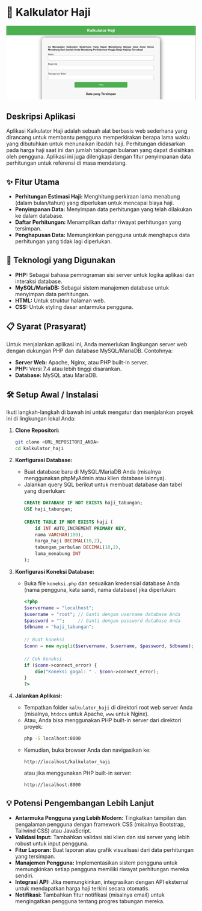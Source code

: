 # 🕋 Kalkulator Haji

![Kalkulator Haji Screenshot](image.png)

## Deskripsi Aplikasi

Aplikasi Kalkulator Haji adalah sebuah alat berbasis web sederhana yang dirancang untuk membantu pengguna memperkirakan berapa lama waktu yang dibutuhkan untuk menunaikan ibadah haji. Perhitungan didasarkan pada harga haji saat ini dan jumlah tabungan bulanan yang dapat disisihkan oleh pengguna. Aplikasi ini juga dilengkapi dengan fitur penyimpanan data perhitungan untuk referensi di masa mendatang.

## ✨ Fitur Utama

-   **Perhitungan Estimasi Haji:** Menghitung perkiraan lama menabung (dalam bulan/tahun) yang diperlukan untuk mencapai biaya haji.
-   **Penyimpanan Data:** Menyimpan data perhitungan yang telah dilakukan ke dalam database.
-   **Daftar Perhitungan:** Menampilkan daftar riwayat perhitungan yang tersimpan.
-   **Penghapusan Data:** Memungkinkan pengguna untuk menghapus data perhitungan yang tidak lagi diperlukan.

## 🚀 Teknologi yang Digunakan

-   **PHP:** Sebagai bahasa pemrograman sisi server untuk logika aplikasi dan interaksi database.
-   **MySQL/MariaDB:** Sebagai sistem manajemen database untuk menyimpan data perhitungan.
-   **HTML:** Untuk struktur halaman web.
-   **CSS:** Untuk styling dasar antarmuka pengguna.

## 📋 Syarat (Prasyarat)

Untuk menjalankan aplikasi ini, Anda memerlukan lingkungan server web dengan dukungan PHP dan database MySQL/MariaDB. Contohnya:

-   **Server Web:** Apache, Nginx, atau PHP built-in server.
-   **PHP:** Versi 7.4 atau lebih tinggi disarankan.
-   **Database:** MySQL atau MariaDB.

## 🛠️ Setup Awal / Instalasi

Ikuti langkah-langkah di bawah ini untuk mengatur dan menjalankan proyek ini di lingkungan lokal Anda:

1.  **Clone Repositori:**
    ```bash
    git clone <URL_REPOSITORI_ANDA>
    cd kalkulator_haji
    ```

2.  **Konfigurasi Database:**
    *   Buat database baru di MySQL/MariaDB Anda (misalnya menggunakan phpMyAdmin atau klien database lainnya).
    *   Jalankan query SQL berikut untuk membuat database dan tabel yang diperlukan:
        ```sql
        CREATE DATABASE IF NOT EXISTS haji_tabungan;
        USE haji_tabungan;

        CREATE TABLE IF NOT EXISTS haji (
            id INT AUTO_INCREMENT PRIMARY KEY,
            nama VARCHAR(100),
            harga_haji DECIMAL(10,2),
            tabungan_perbulan DECIMAL(10,2),
            lama_menabung INT
        );
        ```

3.  **Konfigurasi Koneksi Database:**
    *   Buka file `koneksi.php` dan sesuaikan kredensial database Anda (nama pengguna, kata sandi, nama database) jika diperlukan:
        ```php
        <?php
        $servername = "localhost";
        $username = "root"; // Ganti dengan username database Anda
        $password = "";     // Ganti dengan password database Anda
        $dbname = "haji_tabungan";

        // Buat koneksi
        $conn = new mysqli($servername, $username, $password, $dbname);

        // Cek koneksi
        if ($conn->connect_error) {
            die("Koneksi gagal: " . $conn->connect_error);
        }
        ?>
        ```

4.  **Jalankan Aplikasi:**
    *   Tempatkan folder `kalkulator_haji` di direktori root web server Anda (misalnya, `htdocs` untuk Apache, `www` untuk Nginx).
    *   Atau, Anda bisa menggunakan PHP built-in server dari direktori proyek:
        ```bash
        php -S localhost:8000
        ```
    *   Kemudian, buka browser Anda dan navigasikan ke:
        ```
        http://localhost/kalkulator_haji
        ```
        atau jika menggunakan PHP built-in server:
        ```
        http://localhost:8000
        ```

## 💡 Potensi Pengembangan Lebih Lanjut

-   **Antarmuka Pengguna yang Lebih Modern:** Tingkatkan tampilan dan pengalaman pengguna dengan framework CSS (misalnya Bootstrap, Tailwind CSS) atau JavaScript.
-   **Validasi Input:** Tambahkan validasi sisi klien dan sisi server yang lebih robust untuk input pengguna.
-   **Fitur Laporan:** Buat laporan atau grafik visualisasi dari data perhitungan yang tersimpan.
-   **Manajemen Pengguna:** Implementasikan sistem pengguna untuk memungkinkan setiap pengguna memiliki riwayat perhitungan mereka sendiri.
-   **Integrasi API:** Jika memungkinkan, integrasikan dengan API eksternal untuk mendapatkan harga haji terkini secara otomatis.
-   **Notifikasi:** Tambahkan fitur notifikasi (misalnya email) untuk mengingatkan pengguna tentang progres tabungan mereka.
